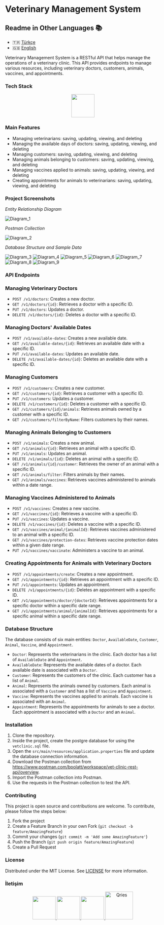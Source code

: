 # Veterinary Management System

## Readme in Other Languages :books:

- :tr: [Türkçe](README.md)
- :uk: [English](README_EN.md)

Veterinary Management System is a RESTful API that helps manage the operations of a veterinary clinic. This API provides endpoints to manage various resources, including veterinary doctors, customers, animals, vaccines, and appointments.

### Tech Stack

<p align="center">
    <img src="https://skillicons.dev/icons?i=spring,maven,git,github,postgresql,idea,postman,java" height="75" />
</p>

### Main Features

- Managing veterinarians: saving, updating, viewing, and deleting
- Managing the available days of doctors: saving, updating, viewing, and deleting
- Managing customers: saving, updating, viewing, and deleting
- Managing animals belonging to customers: saving, updating, viewing, and deleting
- Managing vaccines applied to animals: saving, updating, viewing, and deleting
- Creating appointments for animals to veterinarians: saving, updating, viewing, and deleting

### Project Screenshots

*Entity Relationship Diagram*

<img src="src/media/entity_relationship_diagram.svg" alt="Diagram_1" width="" />

*Postman Collection*

<img src="src/media/postmen_collection.png" alt="Diagram_2" width="" />

*Database Structure and Sample Data*

<img src="src/media/database.png" alt="Diagram_3" width="" />
<img src="src/media/customers.png" alt="Diagram_4" width="" />
<img src="src/media/animals.png" alt="Diagram_5" width="" />
<img src="src/media/vaccines.png" alt="Diagram_6" width="" />
<img src="src/media/doctors.png" alt="Diagram_7" width="" />
<img src="src/media/availableDates.png" alt="Diagram_8" width="" />
<img src="src/media/appointments.png" alt="Diagram_9" width="" />

### API Endpoints

### Managing Veterinary Doctors

- `POST /v1/doctors`: Creates a new doctor.
- `GET /v1/doctors/{id}`: Retrieves a doctor with a specific ID.
- `PUT /v1/doctors`: Updates a doctor.
- `DELETE /v1/doctors/{id}`: Deletes a doctor with a specific ID.

### Managing Doctors' Available Dates

- `POST /v1/available-dates`: Creates a new available date.
- `GET /v1/available-dates/{id}`: Retrieves an available date with a specific ID.
- `PUT /v1/available-dates`: Updates an available date.
- `DELETE /v1/available-dates/{id}`: Deletes an available date with a specific ID.

### Managing Customers

- `POST /v1/customers`: Creates a new customer.
- `GET /v1/customers/{id}`: Retrieves a customer with a specific ID.
- `PUT /v1/customers`: Updates a customer.
- `DELETE /v1/customers/{id}`: Deletes a customer with a specific ID.
- `GET /v1/customers/{id}/animals`: Retrieves animals owned by a customer with a specific ID.
- `GET /v1/customers/filterByName`: Filters customers by their names.

### Managing Animals Belonging to Customers

- `POST /v1/animals`: Creates a new animal.
- `GET /v1/animals/{id}`: Retrieves an animal with a specific ID.
- `PUT /v1/animals`: Updates an animal.
- `DELETE /v1/animals/{id}`: Deletes an animal with a specific ID.
- `GET /v1/animals/{id}/customer`: Retrieves the owner of an animal with a specific ID.
- `GET /v1/animals/filter`: Filters animals by their names.
- `GET /v1/animals/vaccines`: Retrieves vaccines administered to animals within a date range.

### Managing Vaccines Administered to Animals

- `POST /v1/vaccines`: Creates a new vaccine.
- `GET /v1/vaccines/{id}`: Retrieves a vaccine with a specific ID.
- `PUT /v1/vaccines`: Updates a vaccine.
- `DELETE /v1/vaccines/{id}`: Deletes a vaccine with a specific ID.
- `GET /v1/vaccines/animal/{animalId}`: Retrieves vaccines administered to an animal with a specific ID.
- `GET /v1/vaccines/protection-dates`: Retrieves vaccine protection dates within a given date range.
- `PUT /v1/vaccines/vaccinate`: Administers a vaccine to an animal.

### Creating Appointments for Animals with Veterinary Doctors

- `POST /v1/appointments/create`: Creates a new appointment.
- `GET /v1/appointments/{id}`: Retrieves an appointment with a specific ID.
- `PUT /v1/appointments`: Updates an appointment.
- `DELETE /v1/appointments/{id}`: Deletes an appointment with a specific ID.
- `GET /v1/appointments/doctor/{doctorId}`: Retrieves appointments for a specific doctor within a specific date range.
- `GET /v1/appointments/animal/{animalId}`: Retrieves appointments for a specific animal within a specific date range.

### Database Structure

The database consists of six main entities: `Doctor`, `AvailableDate`, `Customer`, `Animal`, `Vaccine`, and `Appointment`.

- `Doctor`: Represents the veterinarians in the clinic. Each doctor has a list of `AvailableDate` and `Appointment`.
- `AvailableDate`: Represents the available dates of a doctor. Each available date is associated with a `Doctor`.
- `Customer`: Represents the customers of the clinic. Each customer has a list of `Animal`.
- `Animal`: Represents the animals owned by customers. Each animal is associated with a `Customer` and has a list of `Vaccine` and `Appointment`.
- `Vaccine`: Represents the vaccines applied to animals. Each vaccine is associated with an `Animal`.
- `Appointment`: Represents the appointments for animals to see a doctor. Each appointment is associated with a `Doctor` and an `Animal`.

### Installation
1. Clone the repository.
2. Inside the project, create the postgre database for using the `vetclinic.sql` file.
3. Open the `src/main/resources/application.properties` file and update the database connection information.
4. Download the Postman collection from https://www.postman.com/bpolatt/workspace/vet-clinic-rest-api/overview.
5. Import the Postman collection into Postman.
6. Use the requests in the Postman collection to test the API.

### Contributing

This project is open source and contributions are welcome. To contribute, please follow the steps below:

1. Fork the project
2. Create a Feature Branch in your own Fork (`git checkout -b feature/AmazingFeature`)
3. Commit your changes (`git commit -m 'Add some AmazingFeature'`)
4. Push the Branch (`git push origin feature/AmazingFeature`)
5. Create a Pull Request

### License

Distributed under the MIT License. See [LICENSE](LICENSE) for more information.

### İletişim

<p align="center">
  <a href="https://github.com/Bpolat0">
    <img src="https://skillicons.dev/icons?i=github" height="75" />

  <a href="https://discord.com/users/m.batuhanpolat">
    <img src="https://skillicons.dev/icons?i=discord" height="75" />

  <a href="https://www.linkedin.com/in/mehmetbatuhanpolat/">
    <img src="https://skillicons.dev/icons?i=linkedin" height="75" />
  </a>
  <a href="https://app.patika.dev/bpolat">
    <img alt="Qries" src="https://patika-prod.s3.eu-central-1.amazonaws.com/staticFiles/patikaLogo.png"
         width="90" height="90">
</p>
